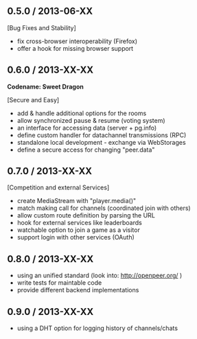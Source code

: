 ## 0.5.0 / 2013-06-XX

[Bug Fixes and Stability]

* fix cross-browser interoperability (Firefox)
* offer a hook for missing browser support


## 0.6.0 / 2013-XX-XX

__Codename: Sweet Dragon__

[Secure and Easy]

* add & handle additional options for the rooms
* allow synchronized pause & resume (voting system)
* an interface for accessing data (server + pg.info)
* define custom handler for datachannel transmissions (RPC)
* standalone local development - exchange via WebStorages
* define a secure access for changing "peer.data"


## 0.7.0 / 2013-XX-XX

[Competition and external Services]

* create MediaStream with "player.media()"
* match making call for channels (coordinated join with others)
* allow custom route definition by parsing the URL
* hook for external services like leaderboards
* watchable option to join a game as a visitor
* support login with other services (OAuth)


## 0.8.0 / 2013-XX-XX

* using an unified standard (look into: http://openpeer.org/ )
* write tests for maintable code
* provide different backend implementations


## 0.9.0 / 2013-XX-XX

* using a DHT option for logging history of channels/chats
